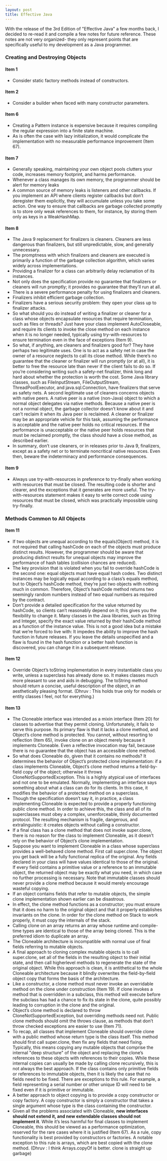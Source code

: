 ```yaml
---
layout: post
title: Effective Java
---
```


With the release of the 3rd Edition of "Effective Java" a few months back, I decided to re-read it and compile a few notes for future reference. These notes are not very organized- they only represent points that are specifically useful to my development as a Java programmer.

### Creating and Destroying Objects
#### Item 1
* Consider static factory methods instead of constructors.

#### Item 2
* Consider a builder when faced with many constructor parameters.

#### Item 6
* Creating a Pattern instance is expensive because it requires compiling the regular expression into a finite state machine.
* As is often the case with lazy initialization, it would complicate the implementation with no measurable performance improvement (Item 67).

#### Item 7
* Generally speaking, maintaining your own object pools clutters your code, increases memory footprint, and harms performance.
* Whenever a class manages its own memory, the programmer should be alert for memory leaks
* A common source of memory leaks is listeners and other callbacks. If you implement an API where clients register callbacks but don’t deregister them explicitly, they will accumulate unless you take some action. One way to ensure that callbacks are garbage collected promptly is to store only weak references to them, for instance, by storing them only as keys in a WeakHashMap.

#### Item 8
* The Java 9 replacement for finalizers is cleaners. Cleaners are less dangerous than finalizers, but still unpredictable, slow, and generally unnecessary.
* The promptness with which finalizers and cleaners are executed is primarily a function of the garbage collection algorithm, which varies widely across implementations.
* Providing a finalizer for a class can arbitrarily delay reclamation of its instances.
* Not only does the specification provide no guarantee that finalizers or cleaners will run promptly; it provides no guarantee that they’ll run at all.
* There is a severe performance penalty for using finalizers and cleaners.
* Finalizers inhibit efficient garbage collection.
* Finalizers have a serious security problem: they open your class up to finalizer attacks.
* So what should you do instead of writing a finalizer or cleaner for a class whose objects encapsulate resources that require termination, such as files or threads? Just have your class implement AutoCloseable, and require its clients to invoke the close method on each instance when it is no longer needed, typically using try-with-resources to ensure termination even in the face of exceptions (Item 9).
* So what, if anything, are cleaners and finalizers good for? They have perhaps two legitimate uses. One is to act as a safety net in case the owner of a resource neglects to call its close method. While there’s no guarantee that the cleaner or finalizer will run promptly (or at all), it is better to free the resource late than never if the client fails to do so. If you’re considering writing such a safety-net finalizer, think long and hard about whether the protection is worth the cost. Some Java library classes, such as FileInputStream, FileOutputStream, ThreadPoolExecutor, and java.sql.Connection, have finalizers that serve as safety nets. A second legitimate use of cleaners concerns objects with native peers. A native peer is a native (non-Java) object to which a normal object delegates via native methods. Because a native peer is not a normal object, the garbage collector doesn’t know about it and can’t reclaim it when its Java peer is reclaimed. A cleaner or finalizer may be an appropriate vehicle for this task, assuming the performance is acceptable and the native peer holds no critical resources. If the performance is unacceptable or the native peer holds resources that must be reclaimed promptly, the class should have a close method, as described earlier.
* In summary, don’t use cleaners, or in releases prior to Java 9, finalizers, except as a safety net or to terminate noncritical native resources. Even then, beware the indeterminacy and performance consequences.

#### Item 9
* Always use try-with-resources in preference to try-finally when working with resources that must be closed. The resulting code is shorter and clearer, and the exceptions that it generates are more useful. The try-with-resources statement makes it easy to write correct code using resources that must be closed, which was practically impossible using try-finally.

### Methods Common to All Objects
#### Item 11
* If two objects are unequal according to the equals(Object) method, it is not required that calling hashCode on each of the objects must produce distinct results. However, the programmer should be aware that producing distinct results for unequal objects may improve the performance of hash tables (collision chances are reduced).
* The key provision that is violated when you fail to override hashCode is the second one: equal objects must have equal hash codes. Two distinct instances may be logically equal according to a class’s equals method, but to Object’s hashCode method, they’re just two objects with nothing much in common. Therefore, Object’s hashCode method returns two seemingly random numbers instead of two equal numbers as required by the contract.
* Don’t provide a detailed specification for the value returned by hashCode, so clients can’t reasonably depend on it; this gives you the flexibility to change it. Many classes in the Java libraries, such as String and Integer, specify the exact value returned by their hashCode method as a function of the instance value. This is not a good idea but a mistake that we’re forced to live with: It impedes the ability to improve the hash function in future releases. If you leave the details unspecified and a flaw is found in the hash function or a better hash function is discovered, you can change it in a subsequent release.

#### Item 12
* Override Object’s toString implementation in every instantiable class you write, unless a superclass has already done so. It makes classes much more pleasant to use and aids in debugging. The toString method should return a concise, useful description of the object, in an aesthetically pleasing format. (Dhruv : This holds true only for models or entity classes I feel, not for everything.)

#### Item 13
* The Cloneable interface was intended as a mixin interface (Item 20) for classes to advertise that they permit cloning. Unfortunately, it fails to serve this purpose. Its primary flaw is that it lacks a clone method, and Object’s clone method is protected. You cannot, without resorting to reflection (Item 65), invoke clone on an object merely because it implements Cloneable. Even a reflective invocation may fail, because there is no guarantee that the object has an accessible clone method.
* So what does Cloneable do, given that it contains no methods? It determines the behavior of Object’s protected clone implementation: if a class implements Cloneable, Object’s clone method returns a field-by-field copy of the object; otherwise it throws CloneNotSupportedException. This is a highly atypical use of interfaces and not one to be emulated. Normally, implementing an interface says something about what a class can do for its clients. In this case, it modifies the behavior of a protected method on a superclass.
* Though the specification doesn’t say it, in practice, a class implementing Cloneable is expected to provide a properly functioning public clone method. In order to achieve this, the class and all of its superclasses must obey a complex, unenforceable, thinly documented protocol. The resulting mechanism is fragile, dangerous, and extralinguistic: it creates objects without calling a constructor.
* If a final class has a clone method that does not invoke super.clone, there is no reason for the class to implement Cloneable, as it doesn’t rely on the behavior of Object’s clone implementation.
* Suppose you want to implement Cloneable in a class whose superclass provides a well-behaved clone method. First call super.clone. The object you get back will be a fully functional replica of the original. Any fields declared in your class will have values identical to those of the original. If every field contains a primitive value or a reference to an immutable object, the returned object may be exactly what you need, in which case no further processing is necessary. Note that immutable classes should never provide a clone method because it would merely encourage wasteful copying.
* If an object contains fields that refer to mutable objects, the simple clone implementation shown earlier can be disastrous.
* In effect, the clone method functions as a constructor; you must ensure that it does no harm to the original object and that it properly establishes invariants on the clone. In order for the clone method on Stack to work properly, it must copy the internals of the stack.
* Calling clone on an array returns an array whose runtime and compile-time types are identical to those of the array being cloned. This is the preferred idiom to duplicate an array.
* The Cloneable architecture is incompatible with normal use of final fields referring to mutable objects.
* A final approach to cloning complex mutable objects is to call super.clone, set all of the fields in the resulting object to their initial state, and then call higherlevel methods to regenerate the state of the original object. While this approach is clean, it is antithetical to the whole Cloneable architecture because it blindly overwrites the field-by-field object copy that forms the basis of the architecture.
* Like a constructor, a clone method must never invoke an overridable method on the clone under construction (Item 19). If clone invokes a method that is overridden in a subclass, this method will execute before the subclass has had a chance to fix its state in the clone, quite possibly leading to corruption in the clone and the original.
* Object’s clone method is declared to throw CloneNotSupportedException, but overriding methods need not. Public clone methods should omit the throws clause, as methods that don’t throw checked exceptions are easier to use (Item 71).
* To recap, all classes that implement Cloneable should override clone with a public method whose return type is the class itself. This method should first call super.clone, then fix any fields that need fixing. Typically, this means copying any mutable objects that comprise the internal "deep structure" of the object and replacing the clone’s references to these objects with references to their copies. While these internal copies can usually be made by calling clone recursively, this is not always the best approach. If the class contains only primitive fields or references to immutable objects, then it is likely the case that no fields need to be fixed. There are exceptions to this rule. For example, a field representing a serial number or other unique ID will need to be fixed even if it is primitive or immutable.
* A better approach to object copying is to provide a copy constructor or copy factory. A copy constructor is simply a constructor that takes a single argument whose type is the class containing the constructor.
* Given all the problems associated with Cloneable, **new interfaces should not extend it, and new extendable classes should not implement it**. While it’s less harmful for final classes to implement Cloneable, this should be viewed as a performance optimization, reserved for the rare cases where it is justified (Item 67). As a rule, copy functionality is best provided by constructors or factories. A notable exception to this rule is arrays, which are best copied with the clone method. (Dhruv : I think Arrays.copyOf is better. clone is straight up garbage)